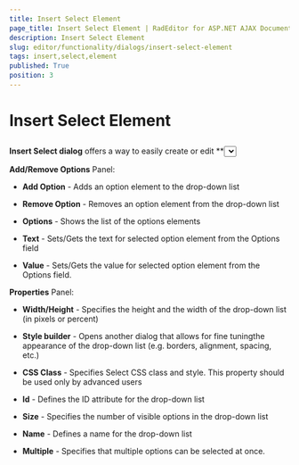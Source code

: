 ```yaml
---
title: Insert Select Element
page_title: Insert Select Element | RadEditor for ASP.NET AJAX Documentation
description: Insert Select Element
slug: editor/functionality/dialogs/insert-select-element
tags: insert,select,element
published: True
position: 3
---
```


# Insert Select Element



## 

**Insert Select dialog** offers a way to easily create or edit **<select>**dropdowns in RadEditor. It consists of two panels - the first one is for **adding and removing options elements** while the second one is for **setting up the properties** of the drop-down list:![editor-insertselect](images/editor-insertselect.png)

**Add/Remove Options** Panel:

* **Add Option** - Adds an option element to the drop-down list

* **Remove Option** - Removes an option element from the drop-down list

* **Options** - Shows the list of the options elements

* **Text** - Sets/Gets the text for selected option element from the Options field

* **Value** - Sets/Gets the value for selected option element from the Options field.

**Properties** Panel:

* **Width/Height** - Specifies the height and the width of the drop-down list (in pixels or percent)

* **Style builder** - Opens another dialog that allows for fine tuningthe appearance of the drop-down list (e.g. borders, alignment, spacing, etc.)

* **CSS Class** - Specifies Select CSS class and style. This property should be used only by advanced users

* **Id** - Defines the ID attribute for the drop-down list

* **Size** - Specifies the number of visible options in the drop-down list

* **Name** - Defines a name for the drop-down list

* **Multiple** - Specifies that multiple options can be selected at once.
